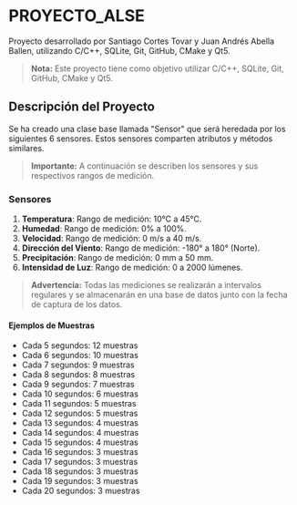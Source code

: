 # PROYECTO_ALSE

Proyecto desarrollado por Santiago Cortes Tovar y Juan Andrés Abella Ballen, utilizando C/C++, SQLite, Git, GitHub, CMake y Qt5.

> **Nota:** Este proyecto tiene como objetivo utilizar C/C++, SQLite, Git, GitHub, CMake y Qt5.

## Descripción del Proyecto

Se ha creado una clase base llamada "Sensor" que será heredada por los siguientes 6 sensores. Estos sensores comparten atributos y métodos similares.

> **Importante:** A continuación se describen los sensores y sus respectivos rangos de medición.

### Sensores

1. **Temperatura**: Rango de medición: 10°C a 45°C.
2. **Humedad**: Rango de medición: 0% a 100%.
3. **Velocidad**: Rango de medición: 0 m/s a 40 m/s.
4. **Dirección del Viento**: Rango de medición: -180° a 180° (Norte).
5. **Precipitación**: Rango de medición: 0 mm a 50 mm.
6. **Intensidad de Luz**: Rango de medición: 0 a 2000 lúmenes.

> **Advertencia:** Todas las mediciones se realizarán a intervalos regulares y se almacenarán en una base de datos junto con la fecha de captura de los datos.

#### Ejemplos de Muestras

- Cada 5 segundos: 12 muestras
- Cada 6 segundos: 10 muestras
- Cada 7 segundos: 9 muestras
- Cada 8 segundos: 8 muestras
- Cada 9 segundos: 7 muestras
- Cada 10 segundos: 6 muestras
- Cada 11 segundos: 5 muestras
- Cada 12 segundos: 5 muestras
- Cada 13 segundos: 4 muestras
- Cada 14 segundos: 4 muestras
- Cada 15 segundos: 4 muestras
- Cada 16 segundos: 3 muestras
- Cada 17 segundos: 3 muestras
- Cada 18 segundos: 3 muestras
- Cada 19 segundos: 3 muestras
- Cada 20 segundos: 3 muestras
